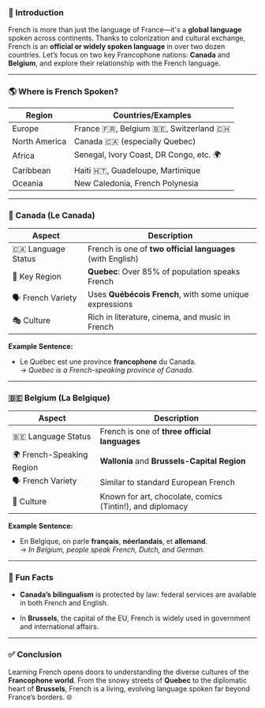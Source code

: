 
### 🎯 Introduction

French is more than just the language of France—it's a **global language** spoken across continents. Thanks to colonization and cultural exchange, French is an **official or widely spoken language** in over two dozen countries. Let’s focus on two key Francophone nations: **Canada** and **Belgium**, and explore their relationship with the French language.

---

### 🌎 Where is French Spoken?

|Region|Countries/Examples|
|---|---|
|Europe|France 🇫🇷, Belgium 🇧🇪, Switzerland 🇨🇭|
|North America|Canada 🇨🇦 (especially Quebec)|
|Africa|Senegal, Ivory Coast, DR Congo, etc. 🌍|
|Caribbean|Haiti 🇭🇹, Guadeloupe, Martinique|
|Oceania|New Caledonia, French Polynesia|

---

### 🍁 Canada (Le Canada)

|Aspect|Description|
|---|---|
|🇨🇦 Language Status|French is one of **two official languages** (with English)|
|🌆 Key Region|**Quebec**: Over 85% of population speaks French|
|🗣️ French Variety|Uses **Québécois French**, with some unique expressions|
|🎭 Culture|Rich in literature, cinema, and music in French|

**Example Sentence:**

- Le Québec est une province **francophone** du Canada.  
    → _Quebec is a French-speaking province of Canada._
    

---

### 🇧🇪 Belgium (La Belgique)

|Aspect|Description|
|---|---|
|🇧🇪 Language Status|French is one of **three official languages**|
|🌍 French-Speaking Region|**Wallonia** and **Brussels-Capital Region**|
|🗣️ French Variety|Similar to standard European French|
|🍫 Culture|Known for art, chocolate, comics (Tintin!), and diplomacy|

**Example Sentence:**

- En Belgique, on parle **français**, **néerlandais**, et **allemand**.  
    → _In Belgium, people speak French, Dutch, and German._
    

---

### 🧠 Fun Facts

- **Canada’s bilingualism** is protected by law: federal services are available in both French and English.
    
- In **Brussels**, the capital of the EU, French is widely used in government and international affairs.
    

---

### ✅ Conclusion

Learning French opens doors to understanding the diverse cultures of the **Francophone world**. From the snowy streets of **Quebec** to the diplomatic heart of **Brussels**, French is a living, evolving language spoken far beyond France’s borders. 🌐